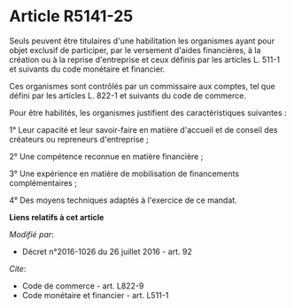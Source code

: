# Article R5141-25

Seuls peuvent être titulaires d'une habilitation les organismes ayant pour objet exclusif de participer, par le versement
d'aides financières, à la création ou à la reprise d'entreprise et ceux définis par les articles L. 511-1 et suivants du code
monétaire et financier. 

Ces organismes sont contrôlés par un commissaire aux comptes, tel que défini par les articles L. 822-1 et suivants du code de
commerce. 

Pour être habilités, les organismes justifient des caractéristiques suivantes : 

1° Leur capacité et leur savoir-faire en matière d'accueil et de conseil des créateurs ou repreneurs d'entreprise ; 

2° Une compétence reconnue en matière financière ; 

3° Une expérience en matière de mobilisation de financements complémentaires ; 

4° Des moyens techniques adaptés à l'exercice de ce mandat.

**Liens relatifs à cet article**

_Modifié par_:

  - Décret n°2016-1026 du 26 juillet 2016 - art. 92

_Cite_:

  - Code de commerce - art. L822-9
  - Code monétaire et financier - art. L511-1
